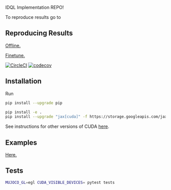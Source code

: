 IDQL Implementation REPO!

To reproduce results go to 

## Reproducing Results

[Offline.](launcher/examples/train_ddpm_iql_offline.py)

[Finetune.](launcher/examples/train_ddpm_iql_finetune.py)

[![CircleCI](https://dl.circleci.com/status-badge/img/gh/ikostrikov/jaxrl5/tree/main.svg?style=svg&circle-token=668374ebe0f27c7ee70edbdfbbd1dd928725c01a)](https://dl.circleci.com/status-badge/redirect/gh/ikostrikov/jaxrl5/tree/main) [![codecov](https://codecov.io/gh/ikostrikov/jaxrl5/branch/main/graph/badge.svg?token=Q5QMIDZNZ3)](https://codecov.io/gh/ikostrikov/jaxrl5)

## Installation

Run
```bash
pip install --upgrade pip

pip install -e .
pip install --upgrade "jax[cuda]" -f https://storage.googleapis.com/jax-releases/jax_cuda_releases.html
```

See instructions for other versions of CUDA [here](https://github.com/google/jax#pip-installation-gpu-cuda).

## Examples

[Here.](examples/)

## Tests

```bash
MUJOCO_GL=egl CUDA_VISIBLE_DEVICES= pytest tests
```

